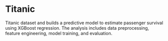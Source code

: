 # Titanic
 Titanic dataset and builds a predictive model to estimate passenger survival using XGBoost regression. The analysis includes data preprocessing, feature engineering, model training, and evaluation.

